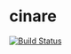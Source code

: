 # cinare 
[![Build Status](https://travis-ci.org/rodrigozamboni/cinare.svg?branch=master)](https://travis-ci.org/rodrigozamboni/cinare)
